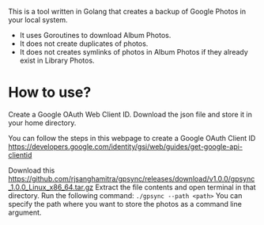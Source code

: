 This is a tool written in Golang that creates a backup of Google Photos in your local system. 
- It uses Goroutines to download Album Photos.
- It does not create duplicates of photos.
- It does not creates symlinks of photos in Album Photos if they already exist in Library Photos.

# How to use?
Create a Google OAuth Web Client ID. Download the json file and store it in your home directory.

You can follow the steps in this webpage to create a Google OAuth Client ID 
https://developers.google.com/identity/gsi/web/guides/get-google-api-clientid

Download this
https://github.com/rjsanghamitra/gpsync/releases/download/v1.0.0/gpsync_1.0.0_Linux_x86_64.tar.gz
Extract the file contents and open terminal in that directory.
Run the following command:
`./gpsync --path <path>`
You can specify the path where you want to store the photos as a command line argument.
